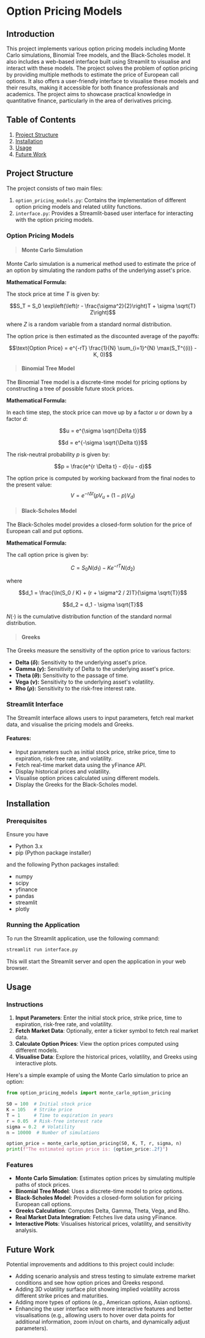 # Option Pricing Models

## Introduction

This project implements various option pricing models including Monte Carlo simulations, Binomial Tree models, and the Black-Scholes model. It also includes a web-based interface built using Streamlit to visualise and interact with these models. The project solves the problem of option pricing by providing multiple methods to estimate the price of European call options. It also offers a user-friendly interface to visualise these models and their results, making it accessible for both finance professionals and academics. The project aims to showcase practical knowledge in quantitative finance, particularly in the area of derivatives pricing.

## Table of Contents

1. [Project Structure](#project-structure)
2. [Installation](#installation)
3. [Usage](#usage)
4. [Future Work](#future-work)

## Project Structure

The project consists of two main files:

1. `option_pricing_models.py`: Contains the implementation of different option pricing models and related utility functions.
2. `interface.py`: Provides a Streamlit-based user interface for interacting with the option pricing models.

### Option Pricing Models

>#### Monte Carlo Simulation

Monte Carlo simulation is a numerical method used to estimate the price of an option by simulating the random paths of the underlying asset's price.

**Mathematical Formula:**

The stock price at time $T$ is given by:

$$S_T = S_0 \exp\left(\left(r - \frac{\sigma^2}{2}\right)T + \sigma \sqrt{T} Z\right)$$

where $Z$ is a random variable from a standard normal distribution.

The option price is then estimated as the discounted average of the payoffs:

 $$\text{Option Price} = e^{-rT} \frac{1}{N} \sum_{i=1}^{N} \max(S_T^{(i)} - K, 0)$$

>#### Binomial Tree Model

The Binomial Tree model is a discrete-time model for pricing options by constructing a tree of possible future stock prices.

**Mathematical Formula:**

In each time step, the stock price can move up by a factor $u$ or down by a factor $d$:

$$u = e^{\sigma \sqrt{\Delta t}}$$

$$d = e^{-\sigma \sqrt{\Delta t}}$$

The risk-neutral probability $p$ is given by:

$$p = \frac{e^{r \Delta t} - d}{u - d}$$

The option price is computed by working backward from the final nodes to the present value:
$$V = e^{-r \Delta t} (p V_u + (1 - p) V_d)$$

>#### Black-Scholes Model

The Black-Scholes model provides a closed-form solution for the price of European call and put options.

**Mathematical Formula:**

The call option price is given by:

$$C = S_0 N(d_1) - K e^{-rT} N(d_2)$$

where

$$d_1 = \frac{\ln(S_0 / K) + (r + \sigma^2 / 2)T}{\sigma \sqrt{T}}$$

$$d_2 = d_1 - \sigma \sqrt{T}$$

$N(\cdot)$ is the cumulative distribution function of the standard normal distribution.

>#### Greeks

The Greeks measure the sensitivity of the option price to various factors:
- **Delta ($\delta$):** Sensitivity to the underlying asset's price.
- **Gamma ($\gamma$):** Sensitivity of Delta to the underlying asset's price.
- **Theta ($\theta$):** Sensitivity to the passage of time.
- **Vega ($\nu$):** Sensitivity to the underlying asset's volatility.
- **Rho ($\rho$):** Sensitivity to the risk-free interest rate.

### Streamlit Interface

The Streamlit interface allows users to input parameters, fetch real market data, and visualise the pricing models and Greeks.

#### Features:
- Input parameters such as initial stock price, strike price, time to expiration, risk-free rate, and volatility.
- Fetch real-time market data using the yFinance API.
- Display historical prices and volatility.
- Visualise option prices calculated using different models.
- Display the Greeks for the Black-Scholes model.

## Installation

### Prerequisites

Ensure you have 
- Python 3.x
- pip (Python package installer)

and the following Python packages installed:
- numpy
- scipy
- yfinance
- pandas
- streamlit
- plotly

### Running the Application

To run the Streamlit application, use the following command:

```bash
streamlit run interface.py
```

This will start the Streamlit server and open the application in your web browser.

## Usage

### Instructions
1. **Input Parameters**: Enter the initial stock price, strike price, time to expiration, risk-free rate, and volatility.
2. **Fetch Market Data**: Optionally, enter a ticker symbol to fetch real market data.
3. **Calculate Option Prices**: View the option prices computed using different models.
4. **Visualise Data**: Explore the historical prices, volatility, and Greeks using interactive plots.

Here's a simple example of using the Monte Carlo simulation to price an option:

```python
from option_pricing_models import monte_carlo_option_pricing

S0 = 100  # Initial stock price
K = 105   # Strike price
T = 1     # Time to expiration in years
r = 0.05  # Risk-free interest rate
sigma = 0.2  # Volatility
n = 10000  # Number of simulations

option_price = monte_carlo_option_pricing(S0, K, T, r, sigma, n)
print(f"The estimated option price is: {option_price:.2f}")
```

### Features
- **Monte Carlo Simulation**: Estimates option prices by simulating multiple paths of stock prices.
- **Binomial Tree Model**: Uses a discrete-time model to price options.
- **Black-Scholes Model**: Provides a closed-form solution for pricing European call options.
- **Greeks Calculation**: Computes Delta, Gamma, Theta, Vega, and Rho.
- **Real Market Data Integration**: Fetches live data using yFinance.
- **Interactive Plots**: Visualises historical prices, volatility, and sensitivity analysis.

## Future Work

Potential improvements and additions to this project could include:
- Adding scenario analysis and stress testing to simulate extreme market conditions and see how option prices and Greeks respond.
- Adding 3D volatility surface plot showing implied volatility across different strike prices and maturities.
- Adding more types of options (e.g., American options, Asian options).
- Enhancing the user interface with more interactive features and better visualisations (e.g., allowing users to hover over data points for additional information, zoom in/out on charts, and dynamically adjust parameters).
